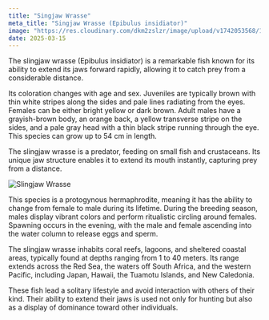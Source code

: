```yaml
---
title: "Singjaw Wrasse"
meta_title: "Singjaw Wrasse (Epibulus insidiator)"
image: "https://res.cloudinary.com/dkm2zslzr/image/upload/v1742053568/1_Singjaw_Wrasse_Female_ztvncz.png"
date: 2025-03-15
---
```


The slingjaw wrasse (Epibulus insidiator) is a remarkable fish known for its ability to extend its jaws forward rapidly, allowing it to catch prey from a considerable distance.

Its coloration changes with age and sex. Juveniles are typically brown with thin white stripes along the sides and pale lines radiating from the eyes. Females can be either bright yellow or dark brown. Adult males have a grayish-brown body, an orange back, a yellow transverse stripe on the sides, and a pale gray head with a thin black stripe running through the eye. This species can grow up to 54 cm in length.

The slingjaw wrasse is a predator, feeding on small fish and crustaceans. Its unique jaw structure enables it to extend its mouth instantly, capturing prey from a distance.

![Slingjaw Wrasse](https://res.cloudinary.com/dkm2zslzr/image/upload/v1742053895/1_Singjaw_Wrasse_Male_tdg1o5.png "Slingjaw Wrasse")

This species is a protogynous hermaphrodite, meaning it has the ability to change from female to male during its lifetime. During the breeding season, males display vibrant colors and perform ritualistic circling around females. Spawning occurs in the evening, with the male and female ascending into the water column to release eggs and sperm.

The slingjaw wrasse inhabits coral reefs, lagoons, and sheltered coastal areas, typically found at depths ranging from 1 to 40 meters. Its range extends across the Red Sea, the waters off South Africa, and the western Pacific, including Japan, Hawaii, the Tuamotu Islands, and New Caledonia.

These fish lead a solitary lifestyle and avoid interaction with others of their kind. Their ability to extend their jaws is used not only for hunting but also as a display of dominance toward other individuals.
